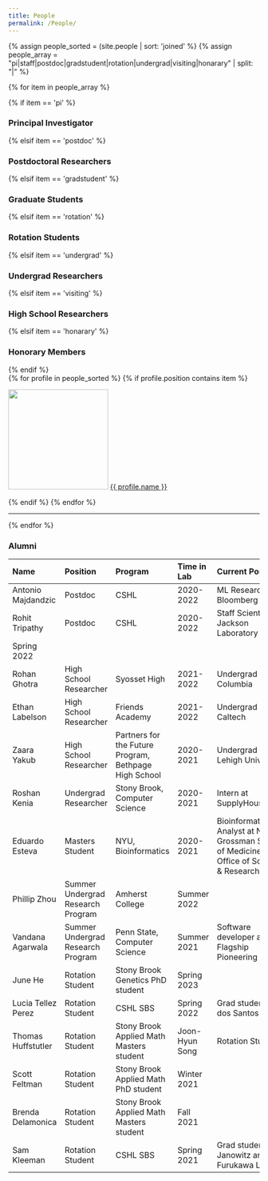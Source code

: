 ```yaml
---
title: People
permalink: /People/
---
```


{% assign people_sorted = (site.people | sort: 'joined' %}
{% assign people_array = "pi|staff|postdoc|gradstudent|rotation|undergrad|visiting|honarary" | split: "|" %}

{% for item in people_array %}

<div class="pos_header">
{% if item == 'pi' %}
<h3>Principal Investigator</h3>
 {% elsif item == 'postdoc' %}
<h3>Postdoctoral Researchers</h3>
 {% elsif item == 'gradstudent' %}
<h3>Graduate Students</h3>
 {% elsif item == 'rotation' %}
<h3>Rotation Students</h3>
{% elsif item == 'undergrad' %}
<h3>Undergrad Researchers</h3>
{% elsif item == 'visiting' %}
<h3>High School Researchers</h3>
{% elsif item == 'honarary' %}
<h3>Honorary Members</h3>
{% endif %}
</div>

<div class="content list people">
  {% for profile in people_sorted %}
    {% if profile.position contains item %}
    <div class="list-item-people">
      <p class="list-post-title">
        <a href="{{ site.baseurl }}{{ profile.url }}"><img width="200" src="{{site.baseurl}}/images/people/{{profile.avatar}}"></a>
        <a class="name" href="{{ site.baseurl }}{{ profile.url }}">{{ profile.name }}</a>
      </p>
    </div>    
    {% endif %}
  {% endfor %}
</div>
<hr>
{% endfor %}


<h3>Alumni</h3>

| Name | Position | Program | Time in Lab | Current Position |
| :------------- |:-------------| :-----------| :-----------| :-----------|
Antonio Majdandzic | Postdoc | CSHL | 2020-2022 | ML Researcher at Bloomberg |
Rohit Tripathy | Postdoc | CSHL | 2020-2022 | Staff Scientist in Jackson Laboratory |
Spring 2022 | |
Rohan Ghotra | High School Researcher  | Syosset High | 2021-2022 | Undergrad at Columbia |
Ethan Labelson | High School Researcher  | Friends Academy | 2021-2022 | Undergrad at Caltech |
Zaara Yakub | High School Researcher | Partners for the Future Program, Bethpage High School | 2020-2021 | Undergrad at Lehigh University |
Roshan Kenia | Undergrad Researcher | Stony Brook, Computer Science | 2020-2021 | Intern at SupplyHouse.com |
Eduardo Esteva | Masters Student | NYU, Bioinformatics | 2020-2021 | Bioinformatics Analyst at NYU Grossman School of Medicine, Office of Science & Research|
Phillip Zhou | Summer Undergrad Research Program  | Amherst College | Summer 2022 | |
Vandana Agarwala | Summer Undergrad Research Program | Penn State, Computer Science | Summer 2021 | Software developer at Flagship Pioneering |
June He | Rotation Student | Stony Brook Genetics PhD student | Spring 2023 |  |
Lucia Tellez Perez | Rotation Student | CSHL SBS | Spring 2022 | Grad student in dos Santos Lab |
Thomas Huffstutler | Rotation Student | Stony Brook Applied Math Masters student | Joon-Hyun Song | Rotation Student | Stony Brook Applied Math PhD student | Winter 2021 | |
Scott Feltman | Rotation Student | Stony Brook Applied Math PhD student | Winter 2021 | |
Brenda Delamonica | Rotation Student | Stony Brook Applied Math Masters student | Fall 2021 | |
Sam Kleeman | Rotation Student | CSHL SBS | Spring 2021 | Grad student in Janowitz and Furukawa Labs |

<br>
<br>
<br>


